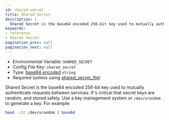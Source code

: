 ```yaml
---
id: shared-secret
title: Shared Secret
description: |
  Shared Secret is the base64 encoded 256-bit key used to mutually authenticate requests between services.
keywords:
- reference
- Shared Secret
pagination_prev: null
pagination_next: null
---
```


- Environmental Variable: `SHARED_SECRET`
- Config File Key: `shared_secret`
- Type: [base64 encoded](https://en.wikipedia.org/wiki/Base64) `string`
- Required (unless using [shared_secret_file](./shared-secret-file))

Shared Secret is the base64 encoded 256-bit key used to mutually authenticate requests between services. It's critical that secret keys are random, and stored safely. Use a key management system or `/dev/urandom` to generate a key. For example:

```sh
head -c32 /dev/urandom | base64
```
